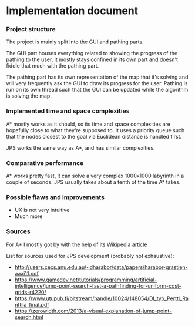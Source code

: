 # Implementation document
### Project structure
The project is mainly split into the GUI and pathing parts. 

The GUI part houses everything related to showing the progress of the pathing to the user, it mostly stays confined in its own part and doesn't fiddle that much with the pathing part. 

The pathing part has its own representation of the map that it's solving and will very frequently ask the GUI to draw its progress for the user. Pathing is run on its own thread such that the GUI can be updated while the algorithm is solving the map.

### Implemented time and space complexities
A\* mostly works as it should, so its time and space complexities are hopefully close to what they're supposed to. It uses a priority queue such that the nodes closest to the goal via Euclidean distance is handled first. 

JPS works the same way as A\*, and has similar complexities.

### Comparative performance
A\* works pretty fast, it can solve a very complex 1000x1000 labyrinth in a couple of seconds.
JPS usually takes about a tenth of the time A\* takes.

### Possible flaws and improvements
- UX is not very intuitive
- Much more

### Sources
For A\* I mostly got by with the help of its [Wikipedia article](https://en.wikipedia.org/wiki/A*_search_algorithm)

List for sources used for JPS development (probably not exhaustive):
- http://users.cecs.anu.edu.au/~dharabor/data/papers/harabor-grastien-aaai11.pdf
- https://www.gamedev.net/tutorials/programming/artificial-intelligence/jump-point-search-fast-a-pathfinding-for-uniform-cost-grids-r4220/
- https://www.utupub.fi/bitstream/handle/10024/148054/DI_tyo_Pertti_Ranttila_final.pdf
- https://zerowidth.com/2013/a-visual-explanation-of-jump-point-search.html
